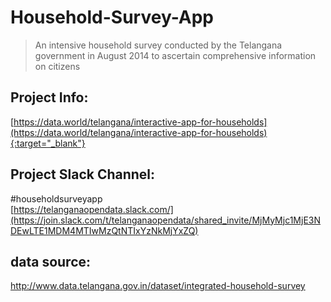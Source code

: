 # Household-Survey-App
> An intensive household survey conducted by the Telangana government in August 2014 to ascertain comprehensive information on citizens

## Project Info:   
[https://data.world/telangana/interactive-app-for-households](https://data.world/telangana/interactive-app-for-households){:target="_blank"}

## Project Slack Channel:
#householdsurveyapp  
[https://telanganaopendata.slack.com/](https://join.slack.com/t/telanganaopendata/shared_invite/MjMyMjc1MjE3NDEwLTE1MDM4MTIwMzQtNTIxYzNkMjYxZQ) 
## data source:   
http://www.data.telangana.gov.in/dataset/integrated-household-survey

